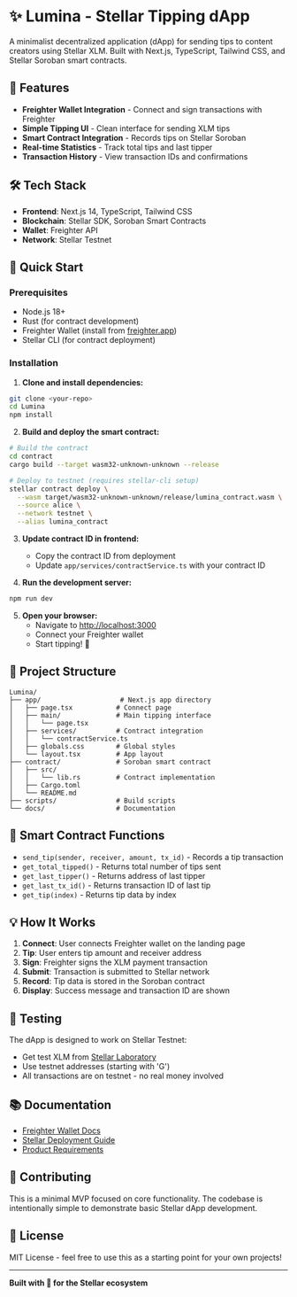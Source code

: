 # ✨ Lumina - Stellar Tipping dApp

A minimalist decentralized application (dApp) for sending tips to content creators using Stellar XLM. Built with Next.js, TypeScript, Tailwind CSS, and Stellar Soroban smart contracts.

## 🎯 Features

- **Freighter Wallet Integration** - Connect and sign transactions with Freighter
- **Simple Tipping UI** - Clean interface for sending XLM tips
- **Smart Contract Integration** - Records tips on Stellar Soroban
- **Real-time Statistics** - Track total tips and last tipper
- **Transaction History** - View transaction IDs and confirmations

## 🛠 Tech Stack

- **Frontend**: Next.js 14, TypeScript, Tailwind CSS
- **Blockchain**: Stellar SDK, Soroban Smart Contracts
- **Wallet**: Freighter API
- **Network**: Stellar Testnet

## 🚀 Quick Start

### Prerequisites

- Node.js 18+ 
- Rust (for contract development)
- Freighter Wallet (install from [freighter.app](https://freighter.app/))
- Stellar CLI (for contract deployment)

### Installation

1. **Clone and install dependencies:**
```bash
git clone <your-repo>
cd Lumina
npm install
```

2. **Build and deploy the smart contract:**
```bash
# Build the contract
cd contract
cargo build --target wasm32-unknown-unknown --release

# Deploy to testnet (requires stellar-cli setup)
stellar contract deploy \
  --wasm target/wasm32-unknown-unknown/release/lumina_contract.wasm \
  --source alice \
  --network testnet \
  --alias lumina_contract
```

3. **Update contract ID in frontend:**
   - Copy the contract ID from deployment
   - Update `app/services/contractService.ts` with your contract ID

4. **Run the development server:**
```bash
npm run dev
```

5. **Open your browser:**
   - Navigate to [http://localhost:3000](http://localhost:3000)
   - Connect your Freighter wallet
   - Start tipping! 💜

## 📁 Project Structure

```
Lumina/
├── app/                    # Next.js app directory
│   ├── page.tsx           # Connect page
│   ├── main/              # Main tipping interface
│   │   └── page.tsx
│   ├── services/          # Contract integration
│   │   └── contractService.ts
│   ├── globals.css        # Global styles
│   └── layout.tsx         # App layout
├── contract/              # Soroban smart contract
│   ├── src/
│   │   └── lib.rs         # Contract implementation
│   ├── Cargo.toml
│   └── README.md
├── scripts/               # Build scripts
└── docs/                  # Documentation
```

## 🔧 Smart Contract Functions

- `send_tip(sender, receiver, amount, tx_id)` - Records a tip transaction
- `get_total_tipped()` - Returns total number of tips sent  
- `get_last_tipper()` - Returns address of last tipper
- `get_last_tx_id()` - Returns transaction ID of last tip
- `get_tip(index)` - Returns tip data by index

## 💡 How It Works

1. **Connect**: User connects Freighter wallet on the landing page
2. **Tip**: User enters tip amount and receiver address
3. **Sign**: Freighter signs the XLM payment transaction
4. **Submit**: Transaction is submitted to Stellar network
5. **Record**: Tip data is stored in the Soroban contract
6. **Display**: Success message and transaction ID are shown

## 🧪 Testing

The dApp is designed to work on Stellar Testnet:

- Get test XLM from [Stellar Laboratory](https://laboratory.stellar.org/#account-creator?network=test)
- Use testnet addresses (starting with 'G')
- All transactions are on testnet - no real money involved

## 📚 Documentation

- [Freighter Wallet Docs](FreighterWalletDocs.md)
- [Stellar Deployment Guide](StellarDeploy.md)
- [Product Requirements](pdr.md)

## 🤝 Contributing

This is a minimal MVP focused on core functionality. The codebase is intentionally simple to demonstrate basic Stellar dApp development.

## 📄 License

MIT License - feel free to use this as a starting point for your own projects!

---

**Built with 💜 for the Stellar ecosystem**

